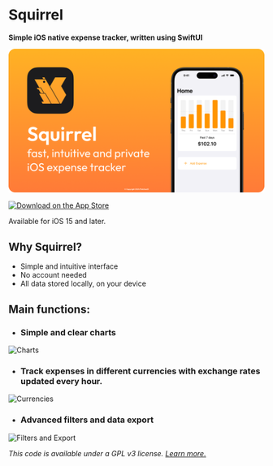 # Squirrel

**Simple iOS native expense tracker, written using SwiftUI**

![Images](README/Screenshots/GitHubHeader_v110.png)

[![Download on the App Store](README/Resources/Download_on_the_App_Store_Badge_US-UK_RGB_blk_092917.svg)](https://apps.apple.com/jp/app/squirrel-expense-tracker/id6477331498)

Available for iOS 15 and later.

## Why Squirrel?
- Simple and intuitive interface
- No account needed
- All data stored locally, on your device

## Main functions:
- ### Simple and clear charts
![Charts](README/Screenshots/GitHubCharts_v110.png)

- ### Track expenses in different currencies with exchange rates updated every hour.
![Currencies](README/Screenshots/GitHubCurrencies_v110.png)

- ### Advanced filters and data export
![Filters and Export](README/Screenshots/GitHubFiltersAndExport_v110.png)

*This code is available under a GPL v3 license. [Learn more.](LICENSE)*
